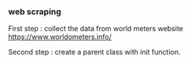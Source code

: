 ### web scraping 
First step : collect the data from world meters website  https://www.worldometers.info/

Second step : create a parent class with init function.





